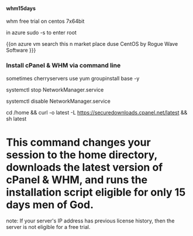 #### whm15days
whm free trial on centos 7x64bit

in azure sudo -s  to enter root

{{on azure vm search this n market place duse CentOS by Rogue Wave Software	}}}


### Install cPanel & WHM via command line

sometimes cherryservers use yum groupinstall base -y

systemctl stop NetworkManager.service

systemctl disable NetworkManager.service

cd /home && curl -o latest -L https://securedownloads.cpanel.net/latest && sh latest



# This command changes your session to the home directory, downloads the latest version of cPanel & WHM, and runs the installation script eligible for only 15 days men of God.

note:  If your server's IP address has previous license history, then the server is not eligible for a free trial.






